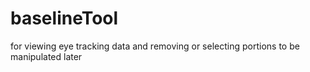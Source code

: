 # baselineTool
for viewing eye tracking data and removing or selecting portions to be manipulated later
